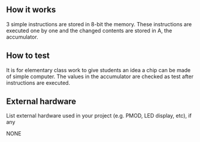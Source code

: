 <!---

This file is used to generate your project datasheet. Please fill in the information below and delete any unused
sections.

You can also include images in this folder and reference them in the markdown. Each image must be less than
512 kb in size, and the combined size of all images must be less than 1 MB.
-->

## How it works

3 simple instructions are stored in 8-bit the memory. These instructions are executed one by one and the changed contents are stored in A, the accumulator.

## How to test

It is for elementary class work to give students an idea a chip can be made of simple computer. The values in the accumulator are checked as test after instructions are executed.

## External hardware

List external hardware used in your project (e.g. PMOD, LED display, etc), if any

NONE

